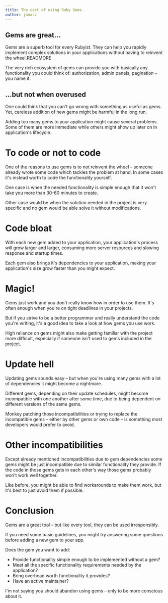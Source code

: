 ```yaml
---
title: The cost of using Ruby Gems
author: jonasz
---
```


## Gems are great...

Gems are a superb tool for every Rubyist. They can help you rapidly
implement complex solutions in your applications without having to
reinvent the wheel.READMORE

The very rich ecosystem of gems can provide you with basically any
functionality you could think of: authorization, admin panels,
pagination – you name it.

## ...but not when overused

One could think that you can't go wrong with something as useful as
gems. Yet, careless addition of new gems might be harmful in the long
run.

Adding too many gems to your application might cause several problems.
Some of them are more immediate while others might show up later on in
application's lifecycle.

# To code or not to code

One of the reasons to use gems is to not reinvent the wheel – someone
already wrote some code which tackles the problem at hand. In some cases
it's instead worth to code the functionality yourself.

One case is when the needed functionality is simple enough that it won't
take you more than 30-60 minutes to create.

Other case would be when the solution needed in the project is very
specific and no gem would be able solve it without modifications.

# Code bloat

With each new gem added to your application, your application's process
will grow larger and larger, consuming more server resources and slowing
response and startup times.

Each gem also brings it's dependencies to your application, making your
application's size grow faster than you might expect.

# Magic!

Gems just work and you don't really know how in order to use them. It's
often enough when you're on tight deadlines in your projects.

But if you strive to be a better programmer and really understand the
code you're writing, it's a good idea to take a look at how gems you use
work.

High reliance on gems might also make getting familiar with the project
more difficult, especially if someone isn't used to gems included in the
project.

# Update hell

Updating gems sounds easy – but when you're using many gems with a lot
of dependencies it might become a nightmare.

Different gems, depending on their update schedules, might become
incompatible with one another after some time, due to being dependent on
different versions of the same gems.

Monkey patching those incompatibilities or trying to replace the
incompatible gems – either by other gems or own code – is something most
developers would prefer to avoid.

# Other incompatibilities

Except already mentioned incompatibilities due to gem dependencies some
gems might be just incompatible due to similar functionality they
provide. If the code in those gems gets in each other's way those gems
probably won't work well together.

Like before, you might be able to find workarounds to make them work,
but it's best to just avoid them if possible.

# Conclusion

Gems are a great tool – but like every tool, they can be used
irresponsibly.

If you need some basic guidelines, you might try answering some
questions before adding a new gem to your app.

Does the gem you want to add:

- Provide functionality simple enough to be implemented without a gem?
- Meet all the specific functionality requirements needed by the application?
- Bring overhead worth functionality it provides?
- Have an active maintainer?

I'm not saying you should abandon using gems – only to be more conscious
about it.
